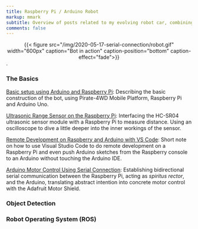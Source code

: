 ```yaml
---
title: Raspberry Pi / Arduino Robot
markup: mmark
subtitle: Overview of posts related to my evolving robot car, combining Arduino and Raspberry Pi
comments: false
---
```


<center>
{{< figure src="/img/2020-05-17-serial-connection/robot.gif" width="600px" caption="Bot in action" caption-position="bottom" caption-effect="fade">}}
</center>.



### The Basics

[Basic setup using Arduino and Raspberry Pi](/post/2020-01-26-robot/): Describing the basic construction of the bot, using Pirate-4WD Mobile Platform, Raspberry Pi and Arduino Uno.

[Ultrasonic Range Sensor on the Raspberry Pi](/post/2019-12-25-ultrasonic-sensor-raspi/): Interfacing the HC-SR04 ultrasonic sensor module with a Raspberry Pi to measure distance. Using an oscilloscope to dive a little deeper into the inner workings of the sensor.

[Remote Development on Raspberry and Arduino with VS Code](/post/2020-04-07-vscode-remote/): Short note on how to use Visual Studio Code to do remote development on a Raspberry Pi and even push Arduino sketches from the Raspberry console to an Arduino without touching the Arduino IDE.

[Arduino Motor Control Using Serial Connection](/post/2020-05-17-serial-connection/): Establishing bidirectional serial communication between the Raspberry Pi, acting as *spiritus rector*, and the Arduino, translating abstract intention into concrete motor control with the Adafruit Motor Shield.


### Object Detection


### Robot Operating System (ROS)